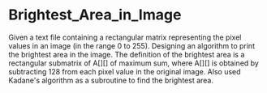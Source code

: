 # Brightest_Area_in_Image
Given a text file containing a rectangular matrix representing the pixel values in an image 
(in the range 0 to 255). Designing an algorithm to print the brightest area in the image. 
The definition of the brightest area is a rectangular submatrix of A[][] of maximum sum, 
where A[][] is obtained by subtracting 128 from each pixel value in the original image. 
Also used Kadane's algorithm as a subroutine to find the brightest area.
